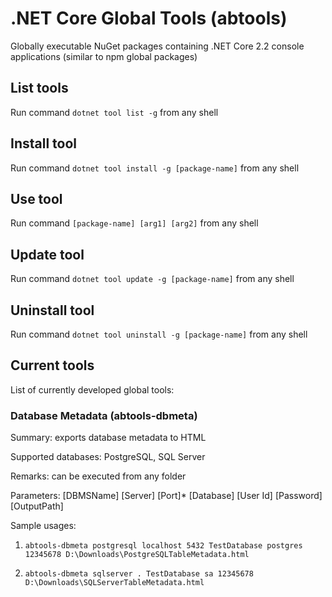# .NET Core Global Tools (abtools)

Globally executable NuGet packages containing .NET Core 2.2 console applications (similar to npm global packages)

## List tools

Run command `dotnet tool list -g` from any shell

## Install tool

Run command `dotnet tool install -g [package-name]` from any shell

## Use tool

Run command `[package-name] [arg1] [arg2]` from any shell

## Update tool

Run command `dotnet tool update -g [package-name]` from any shell

## Uninstall tool

Run command `dotnet tool uninstall -g [package-name]` from any shell

## Current tools

List of currently developed global tools:

### Database Metadata (abtools-dbmeta)

Summary: exports database metadata to HTML

Supported databases: PostgreSQL, SQL Server

Remarks: can be executed from any folder

Parameters: [DBMSName] [Server] [Port]* [Database] [User Id] [Password] [OutputPath]

Sample usages: 

1. `abtools-dbmeta postgresql localhost 5432 TestDatabase postgres 12345678 D:\Downloads\PostgreSQLTableMetadata.html`

2. `abtools-dbmeta sqlserver . TestDatabase sa 12345678 D:\Downloads\SQLServerTableMetadata.html`
